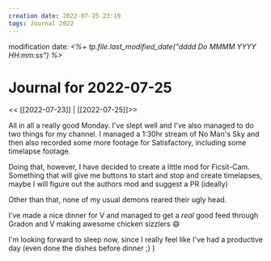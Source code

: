 ```yaml
---
creation date: 2022-07-25 23:19
tags: Journal 2022
---
```


modification date: *<%+ tp.file.last_modified_date("dddd Do MMMM YYYY HH:mm:ss") %>*

# Journal for 2022-07-25

<< [[2022-07-23]] | [[2022-07-25]]>>

All in all a really good Monday. I've slept well and I've also managed to do two things for my channel.
I managed a 1:30hr stream of No Man's Sky and then also recorded some more footage for Satisfactory, including some timelapse footage.

Doing that, however, I have decided to create a little mod for Ficsit-Cam. Something that will give me buttons to start and stop and create timelapses, maybe I will figure out the authors mod and suggest a PR (ideally)

Other than that, none of my usual demons reared their ugly head.

I've made a nice dinner for V and managed to get a *real* good feed through Gradon and V making awesome chicken sizzlers :smile: 

I'm looking forward to sleep now, since I really feel like I've had a productive day (even done the dishes before dinner ;) )